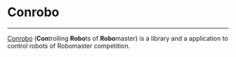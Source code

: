 # Conrobo
---

[Conrobo](https://github.com/Shivelino/conrobo) (**Con**trolling **Robo**ts of **Robo**master) is a library and a application to control robots of Robomaster competition.

